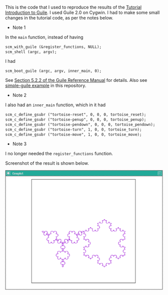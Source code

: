 This is the code that I used to reproduce the results of the [Tutorial Introduction to Guile](https://www.gnu.org/software/guile/docs/guile-tut/tutorial.html). I used Guile 2.0 on Cygwin. I had to make some small changes in the tutorial code, as per the notes below.

- Note 1

In the `main` function, instead of having
```
scm_with_guile (&register_functions, NULL);
scm_shell (argc, argv);
```
I had
```
scm_boot_guile (argc, argv, inner_main, 0);
```

See [Section 5.2.2 of the Guile Reference Manual](https://www.gnu.org/software/guile/manual/guile.html#A-Sample-Guile-Main-Program) for details. Also see [simple-guile example](/simple-guile) in this repository.

- Note 2

I also had an `inner_main` function, which in it had
```
scm_c_define_gsubr ("tortoise-reset", 0, 0, 0, tortoise_reset);
scm_c_define_gsubr ("tortoise-penup", 0, 0, 0, tortoise_penup);
scm_c_define_gsubr ("tortoise-pendown", 0, 0, 0, tortoise_pendown);
scm_c_define_gsubr ("tortoise-turn", 1, 0, 0, tortoise_turn);
scm_c_define_gsubr ("tortoise-move", 1, 0, 0, tortoise_move);
```

- Note 3

I no longer needed the `register_functions` function.

Screenshot of the result is shown below.

![screenshot](/screenshot.png "Result from Guile")
